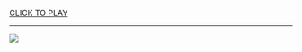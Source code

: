 
<a href="https://premium76.site?title=snak_gam&ref=12M">CLICK TO PLAY</a></h3>
<hr>

<a href="https://premium76.site?title=snak_gam&ref=12M"><img src="https://clearcache.store/games.png"></a>


